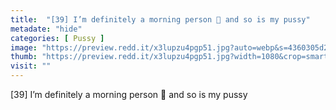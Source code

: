 ```yaml
---
title:  "[39] I’m definitely a morning person 💋 and so is my pussy"
metadate: "hide"
categories: [ Pussy ]
image: "https://preview.redd.it/x3lupzu4pgp51.jpg?auto=webp&s=4360305d21bed3e205afe7880f9fcfc001f8b73e"
thumb: "https://preview.redd.it/x3lupzu4pgp51.jpg?width=1080&crop=smart&auto=webp&s=a6df1393ff513239b194e92d41bee32ed1950281"
visit: ""
---
```

[39] I’m definitely a morning person 💋 and so is my pussy

